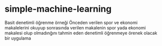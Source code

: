 # simple-machine-learning
Basit denetimli öğrenme örneği
Önceden verilen spor ve ekonomi makalelerini okuyup sonrasında verilen makalenin spor yada ekonomi makalesi olup olmadınğını tahmin eden denetimli öğrenmeye örenek olacak bir uygulama 
